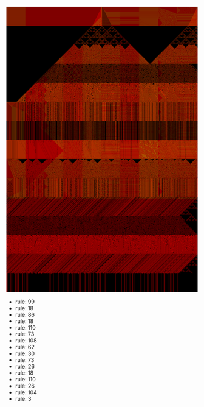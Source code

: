 ![photo](./output.png) 
 * rule: 99
* rule: 18
* rule: 86
* rule: 18
* rule: 110
* rule: 73
* rule: 108
* rule: 62
* rule: 30
* rule: 73
* rule: 26
* rule: 18
* rule: 110
* rule: 26
* rule: 104
* rule: 3
